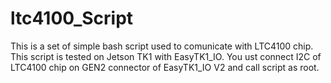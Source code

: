 # ltc4100_Script

This is a set of simple bash script used to comunicate with LTC4100 chip.
This script is tested on Jetson TK1 with EasyTK1_IO.
You ust connect I2C of LTC4100 chip on GEN2 connector of EasyTK1_IO V2 and call script as root.
